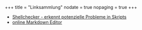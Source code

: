 +++
title    = "Linksammlung"
nodate   = true
nopaging = true
+++

* [Shellchecker - erkennt potenzielle Probleme in Skripts](http://www.shellcheck.net/)
* [online Markdown Editor](http://dillinger.io/)
